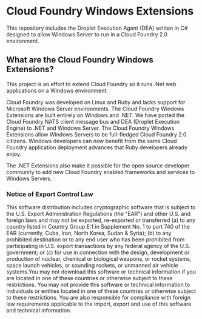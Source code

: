 Cloud Foundry Windows Extensions
===============================================

This repository includes the Droplet Execution Agent (DEA) written in C# designed to allow Windows Server to run in a Cloud Foundry 2.0 environment.

What are the Cloud Foundry Windows Extensions?
----------------------------------------------

This project is an effort to extend Cloud Foundry so it runs .Net web applications on a Windows environment.

Cloud Foundry was developed on Linux and Ruby and lacks support for Microsoft Windows Server environments. The Cloud Foundry Windows Extensions are built entirely on Windows and .NET. 
We have ported the Cloud Foundry NATS client message bus and DEA (Droplet Execution Engine) to .NET and Windows Server. 
The Cloud Foundry Windows Extensions allow Windows Servers to be full-fledged Cloud Foundry 2.0 citizens. 
Windows developers can now benefit from the same Cloud Foundry application deployment advances that Ruby developers already enjoy.

The .NET Extensions also make it possible for the open source developer community to add new Cloud Foundry enabled frameworks and services to Windows Servers.

### Notice of Export Control Law

This software distribution includes cryptographic software that is subject to the U.S. Export Administration Regulations (the "EAR") and other U.S. and foreign laws and may not be exported, re-exported or transferred (a) to any country listed in Country Group E:1 in Supplement No. 1 to part 740 of the EAR (currently, Cuba, Iran, North Korea, Sudan & Syria); (b) to any prohibited destination or to any end user who has been prohibited from participating in U.S. export transactions by any federal agency of the U.S. government; or (c) for use in connection with the design, development or production of nuclear, chemical or biological weapons, or rocket systems, space launch vehicles, or sounding rockets, or unmanned air vehicle systems.You may not download this software or technical information if you are located in one of these countries or otherwise subject to these restrictions. You may not provide this software or technical information to individuals or entities located in one of these countries or otherwise subject to these restrictions. You are also responsible for compliance with foreign law requirements applicable to the import, export and use of this software and technical information.
